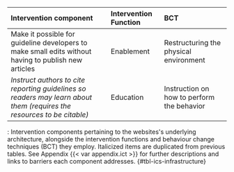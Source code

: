 | Intervention component                                                                                                 | Intervention Function | BCT                                        |
|:--------------------------------|:-----------------|:--------------------|
| Make it possible for guideline developers to make small edits without having to publish new articles                   | Enablement            | Restructuring the physical environment     |
| *Instruct authors to cite reporting guidelines so readers may learn about them (requires the resources to be citable)* | Education             | Instruction on how to perform the behavior |

: Intervention components pertaining to the websites's underlying architecture, alongside the intervention functions and behaviour change techniques (BCT) they employ. Italicized items are duplicated from previous tables. See Appendix {{< var appendix.ict >}} for further descriptions and links to barriers each component addresses. {#tbl-ics-infrastructure}

<!--
2 (1)
-->